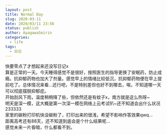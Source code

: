 ```yaml
---
layout: post
title: Normal Day
slug: 2020-03-11
date: 2020/03/11 23:56
status: publish
author: AyagawaSeirin
categories: 
  - life
tags: 
  - 日记
---
```


快要零点了才想起来还没写日记x<br>
算是正常的一天。今天睡得感觉不是很好，按照医生的指导更换了安眠药，防止成瘾。抗抑郁药物也加大了剂量。感觉早上的情绪比较低沉，抗抑郁药物便在早上提前吃了。总体情况来看...还行吧，不是特别差但也好不到哪去，唉。不知道哪一天可以彻底摆脱抑郁症。<br>
开始刮风下雨，温度稍稍降了些，但依然还是有蚊子x，南方就是这么热呀~<br>
明天是深一模，这大概是第一次深一模在网络上云考试叭~还不知道会出什么状况233333<br>
家里的碳粉打印机快没碳粉了，打印出来的很浅，希望不影响作答效果qwq...<br>
距离高考还有88天，还不知道到底会是个什么结果呢...<br>
感觉未来一片昏暗，什么都看不到。<br>